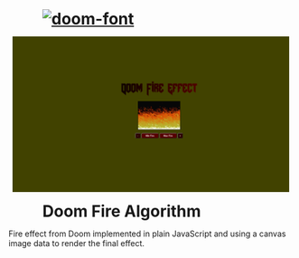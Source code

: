 


<h1><a href="https://fontmeme.com/doom-font/"><img src="https://fontmeme.com/permalink/211015/70899727f7c97240063c5f4d37356491.png" alt="doom-font" border="0" ></a></h1>
<style>
  h1{
    margin: 0 0  0 60px;
  }
</style>
<p align="center">
  <a href="">
    <img src=".github/Doomfire.gif" width="490">
  </a>
</p>


# Doom Fire Algorithm

Fire effect from Doom implemented in plain JavaScript and using a canvas image data to render the final effect.
